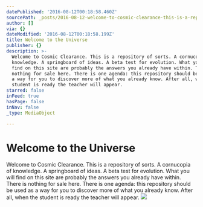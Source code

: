 ```yaml
---
datePublished: '2016-08-12T00:18:58.460Z'
sourcePath: _posts/2016-08-12-welcome-to-cosmic-clearance-this-is-a-repository-of-sorts.md
author: []
via: {}
dateModified: '2016-08-12T00:18:58.199Z'
title: Welcome to the Universe
publisher: {}
description: >-
  Welcome to Cosmic Clearance. This is a repository of sorts. A cornucopia of
  knowledge. A springboard of ideas. A beta test for evolution. What you will
  find on this site are probably the answers you already have within. There is
  nothing for sale here. There is one agenda: this repository should be used as
  a way for you to discover more of what you already know. After all, when the
  student is ready the teacher will appear.
starred: false
inFeed: true
hasPage: false
inNav: false
_type: MediaObject

---
```

# Welcome to the Universe

Welcome to Cosmic Clearance. This is a repository of sorts. A cornucopia of knowledge. A springboard of ideas. A beta test for evolution. What you will find on this site are probably the answers you already have within. There is nothing for sale here. There is one agenda: this repository should be used as a way for you to discover more of what you already know. After all, when the student is ready the teacher will appear.
![](https://the-grid-user-content.s3-us-west-2.amazonaws.com/1f03ad76-12d9-4b52-b879-f66148cfb416.jpg)